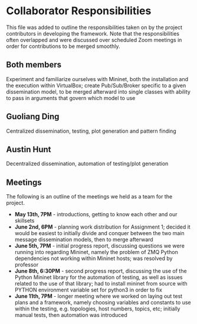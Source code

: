 # Collaborator Responsibilities

This file was added to outline the responsibilities taken on by the project contributors in developing the framework. Note that the responsibilities often overlapped and were discussed over scheduled Zoom meetings in order for contributions to be merged smoothly.

## Both members
Experiment and familiarize ourselves with Mininet, both the installation and the execution within VirtualBox; create Pub/Sub/Broker specific to a given dissemination model, to be merged afterward into single classes with ability to pass in arguments that govern which model to use

## Guoliang Ding
Centralized dissemination, testing, plot generation and pattern finding

## Austin Hunt
Decentralized dissemination, automation of testing/plot generation

## Meetings
The following is an outline of the meetings we held as a team for the project.
- **May 13th, 7PM** - introductions, getting to know each other and our skillsets
- **June 2nd, 6PM** - planning work distribution for Assignment 1; decided it would be easiest to initially divide and conquer between the two main message dissemination models, then to merge afterward
- **June 5th, 7PM** - initial progress report, discussing questions we were running into regarding Mininet, namely the problem of ZMQ Python dependencies not working within Mininet hosts; was resolved by professor
- **June 8th, 6:30PM** - second progress report, discussing the use of the Python Mininet library for the automation of testing, as well as issues related to the use of that library; had to install mininet from source with PYTHON environment variable set for python3 in order to fix
- **June 11th, 7PM** - longer meeting where we worked on laying out test plans and a framework, namely choosing variables and constants to use within the testing, e.g. topologies, host numbers, topics, etc; initially manual tests, then automation was introduced

